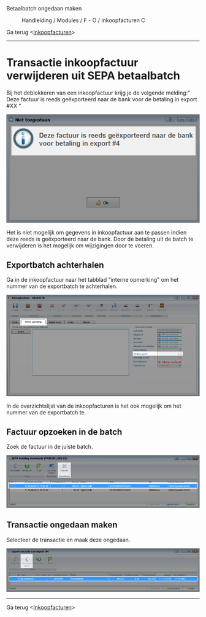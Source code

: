 <properties>
	<page>
		<title>Betaalbatch ongedaan maken</title>
		<description>Betaalbatch ongedaan maken</description>
	</page>
	<menu>
		<position>Handleiding / Modules / F - O / Inkoopfacturen</position>
		<title>Betaalbatch ongedaan maken</title>
		<sort>C</sort>
	</menu>
</properties>

Ga terug <[Inkoopfacturen](http://hybridsaas.support/pages/handleiding/modules/F-O/inkoopfacturen/inkoopfacturen)>

----------

# Transactie inkoopfactuur verwijderen uit SEPA betaalbatch #

Bij het deblokkeren van een inkoopfactuur krijg je de volgende melding:" Deze factuur is reeds geëxporteerd naar de bank voor de betaling in export #XX "

![E-mailadres instellen bij e-mailsjabloon](images/deblokkeren-inkoopfactuur-bij-koppeling-met-betaalbatch.png)

<div class="info">
Het is niet mogelijk om gegevens in inkoopfactuur aan te passen indien deze reeds is geëxporteerd naar de bank. Door de betaling uit de batch te verwijderen is het mogelijk om wijzigingen door te voeren. 
</div>

## Exportbatch achterhalen ##

Ga in de inkoopfactuur naar het tabblad "interne opmerking" om het nummer van de exportbatch te achterhalen.

![E-mailadres instellen bij e-mailsjabloon](images/betaalbatch-achterhalen.png)


<div class="tip">
In de overzichtslijst van de inkoopfacturen is het ook mogelijk om het nummer van de exportbatch te.
</div>


## Factuur opzoeken in de batch ##

Zoek de factuur in de juiste batch.

![E-mailadres instellen bij e-mailsjabloon](images/factuur-opzoeken-in-batch.png)

## Transactie ongedaan maken ##

Selecteer de transactie en maak deze ongedaan.

![E-mailadres instellen bij e-mailsjabloon](images/factuur-ongedaan-maken-in-batch.png)


----------

Ga terug <[Inkoopfacturen](http://hybridsaas.support/pages/handleiding/modules/F-O/inkoopfacturen/inkoopfacturen)>